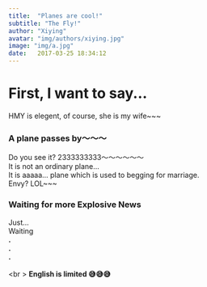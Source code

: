 ```yaml
---
title:  "Planes are cool!"
subtitle: "The Fly!"
author: "Xiying"
avatar: "img/authors/xiying.jpg"
image: "img/a.jpg"
date:   2017-03-25 18:34:12
---
```


# First, I want to say...
HMY is elegent, of course, she is my wife~~~ 

### A plane passes by～～～
Do you see it? 2333333333～～～～～～  
It is not an ordinary plane...  
It is aaaaa... plane which is used to begging for marriage.  
Envy? LOL~~~  

### Waiting for more Explosive News
Just...   
Waiting  
__.__  
__.__    
__.__  
<br /><br \>
__English is limited 😅😅😅__